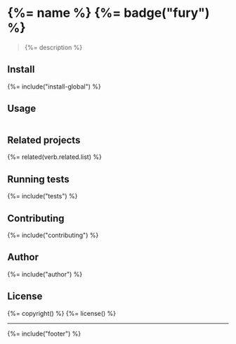# {%= name %} {%= badge("fury") %}

> {%= description %}

## Install
{%= include("install-global") %}

## Usage

```js

```

## Related projects
{%= related(verb.related.list) %}  

## Running tests
{%= include("tests") %}

## Contributing
{%= include("contributing") %}

## Author
{%= include("author") %}

## License
{%= copyright() %}
{%= license() %}

***

{%= include("footer") %}
